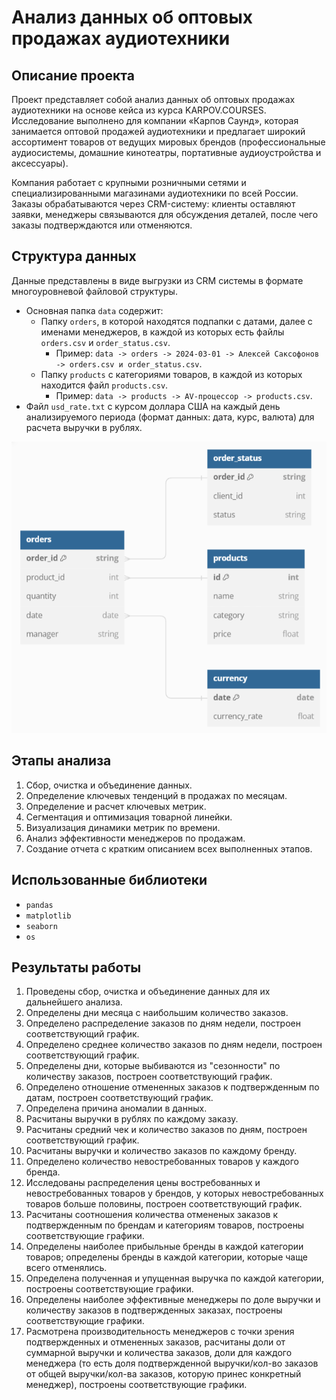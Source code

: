 # Анализ данных об оптовых продажах аудиотехники

## Описание проекта
Проект представляет собой анализ данных об оптовых продажах аудиотехники на основе кейса из курса KARPOV.COURSES. Исследование выполнено для компании «Карпов Саунд», которая занимается оптовой продажей аудиотехники и предлагает широкий ассортимент товаров от ведущих мировых брендов (профессиональные аудиосистемы, домашние кинотеатры, портативные аудиоустройства и аксессуары).

Компания работает с крупными розничными сетями и специализированными магазинами аудиотехники по всей России. Заказы обрабатываются через CRM-систему: клиенты оставляют заявки, менеджеры связываются для обсуждения деталей, после чего заказы подтверждаются или отменяются.

## Структура данных
Данные представлены в виде выгрузки из CRM системы в формате многоуровневой файловой структуры.

- Основная папка `data` содержит:
  - Папку `orders`, в которой находятся подпапки с датами, далее с именами менеджеров, в каждой из которых есть файлы `orders.csv` и `order_status.csv`.
    - Пример: `data -> orders -> 2024-03-01 -> Алексей Саксофонов -> orders.csv и order_status.csv`.
  - Папку `products` с категориями товаров, в каждой из которых находится файл `products.csv`.
    - Пример: `data -> products -> AV-процессор -> products.csv`.
- Файл `usd_rate.txt` с курсом доллара США на каждый день анализируемого периода (формат данных: дата, курс, валюта) для расчета выручки в рублях.

![Data structure](data_structure.png)

## Этапы анализа
1. Сбор, очистка и объединение данных.
2. Определение ключевых тенденций в продажах по месяцам.
3. Определение и расчет ключевых метрик.
4. Сегментация и оптимизация товарной линейки.
5. Визуализация динамики метрик по времени.
6. Анализ эффективности менеджеров по продажам.
7. Создание отчета с кратким описанием всех выполненных этапов.

## Использованные библиотеки
- `pandas`
- `matplotlib`
- `seaborn`
- `os`

## Результаты работы
1. Проведены сбор, очистка и объединение данных для их дальнейшего анализа.
2. Определены дни месяца с наибольшим количество заказов.
3. Определено распределение заказов по дням недели, построен соответствующий график.
4. Определено среднее количество заказов по дням недели, построен соответствующий график.
5. Определены дни, которые выбиваются из "сезонности" по количеству заказов, построен соответствующий график.
6. Определено отношение отмененных заказов к подтвержденным по датам, построен соответствующий график.
7. Определена причина аномалии в данных.
8. Расчитаны выручки в рублях по каждому заказу.
9. Расчитаны средний чек и количество заказов по дням, построен соответствующий график.
10. Расчитаны выручки и количество заказов по каждому бренду.
11. Определено количество невостребованных товаров у каждого бренда.
12. Исследованы распределения цены востребованных и невостребованных товаров у брендов, у которых невостребованных товаров больше половины, построен соответствующий график.
13. Расчитаны соотношения количества отмененых заказов к подтвержденным по брендам и категориям товаров, построены соответствующие графики.
14. Определены наиболее прибыльные бренды в каждой категории товаров; определены бренды в каждой категории, которые чаще всего отменялись.
15. Определена полученная и упущенная выручка по каждой категории, построены соответствующие графики.
16. Определены наиболее эффективные менеджеры по доле выручки и количеству заказов в подтвержденных заказах, построены соответствующие графики.
17. Расмотрена производительность менеджеров с точки зрения подтвержденных и отмененных заказов, расчитаны доли от суммарной выручки и количества заказов, доли для каждого менеджера (то есть доля подтвержденной выручки/кол-во заказов от общей выручки/кол-ва заказов, которую принес конкретный менеджер), построены соответствующие графики.
